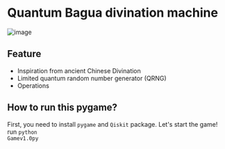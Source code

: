 # Quantum Bagua divination machine
![image](https://github.com/Quantum-FortunTeller/Divination/blob/master/imgForReadMe/sampleImg.PNG)
## Feature
* Inspiration from ancient Chinese Divination
* Limited quantum random number generator (QRNG)
* Operations
## How to run this pygame?
First, you need to install <code>pygame</code> and <code>Qiskit</code> package.
Let's start the game! 
run <code>python Gamev1.0py</code>